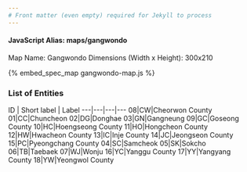 ```yaml
---
# Front matter (even empty) required for Jekyll to process
---
```


#### JavaScript Alias: maps/gangwondo

Map Name: Gangwondo
Dimensions (Width x Height): 300x210



{% embed_spec_map gangwondo-map.js %}

### List of Entities

ID | Short label | Label
---|---|---|---
08|CW|Cheorwon County
01|CC|Chuncheon
02|DG|Donghae
03|GN|Gangneung
09|GC|Goseong County
10|HC|Hoengseong County
11|HO|Hongcheon County
12|HW|Hwacheon County
13|IC|Inje County
14|JC|Jeongseon County
15|PC|Pyeongchang County
04|SC|Samcheok
05|SK|Sokcho
06|TB|Taebaek
07|WJ|Wonju
16|YC|Yanggu County
17|YY|Yangyang County
18|YW|Yeongwol County

